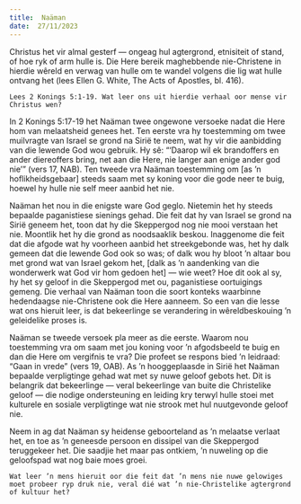 ```yaml
---
title:  Naäman
date:  27/11/2023
---
```


Christus het vir almal gesterf — ongeag hul agtergrond, etnisiteit of stand, of hoe ryk of arm hulle is. Die Here bereik maghebbende nie-Christene in hierdie wêreld en verwag van hulle om te wandel volgens die lig wat hulle ontvang het (lees Ellen G. White, The Acts of Apostles, bl. 416).

`Lees 2 Konings 5:1-19. Wat leer ons uit hierdie verhaal oor mense vir Christus wen?`

In 2 Konings 5:17-19 het Naäman twee ongewone versoeke nadat die Here hom van melaatsheid genees het. Ten eerste vra hy toestemming om twee muilvragte van Israel se grond na Sirië te neem, wat hy vir die aanbidding van die lewende God wou gebruik. Hy sê: “‘Daarop wil ek brandoffers en ander diereoffers bring, net aan die Here, nie langer aan enige ander god nie’” (vers 17, NAB). Ten tweede vra Naäman toestemming om [as ’n hoflikheidsgebaar] steeds saam met sy koning voor die gode neer te buig, hoewel hy hulle nie self meer aanbid het nie.

Naäman het nou in die enigste ware God geglo. Nietemin het hy steeds bepaalde paganistiese sienings gehad. Die feit dat hy van Israel se grond na Sirië geneem het, toon dat hy die Skeppergod nog nie mooi verstaan het nie. Moontlik het hy die grond as noodsaaklik beskou. Inaggenome die feit dat die afgode wat hy voorheen aanbid het streekgebonde was, het hy dalk gemeen dat die lewende God ook so was; of dalk wou hy bloot ’n altaar bou met grond wat van Israel gekom het, [dalk as ’n aandenking van die wonderwerk wat God vir hom gedoen het] — wie weet? Hoe dit ook al sy, hy het sy geloof in die Skeppergod met ou, paganistiese oortuigings gemeng. Die verhaal van Naäman toon die soort konteks waarbinne hedendaagse nie-Christene ook die Here aanneem. So een van die lesse wat ons hieruit leer, is dat bekeerlinge se verandering in wêreldbeskouing ’n geleidelike proses is.

Naäman se tweede versoek pla meer as die eerste. Waarom nou toestemming vra om saam met jou koning voor ’n afgodsbeeld te buig en dan die Here om vergifnis te vra? Die profeet se respons bied ’n leidraad: “Gaan in vrede” (vers 19, OAB). As ’n hooggeplaasde in Sirië het Naäman bepaalde verpligtinge gehad wat met sy nuwe geloof gebots het. Dit is belangrik dat bekeerlinge — veral bekeerlinge van buite die Christelike geloof — die nodige ondersteuning en leiding kry terwyl hulle stoei met kulturele en sosiale verpligtinge wat nie strook met hul nuutgevonde geloof nie.

Neem in ag dat Naäman sy heidense geboorteland as ’n melaatse verlaat het, en toe as ’n geneesde persoon en dissipel van die Skeppergod teruggekeer het. Die saadjie het maar pas ontkiem, ’n nuweling op die geloofspad wat nog baie moes groei.

`Wat leer ’n mens hieruit oor die feit dat ’n mens nie nuwe gelowiges moet probeer ryp druk nie, veral dié wat ’n nie-Christelike agtergrond of kultuur het?`